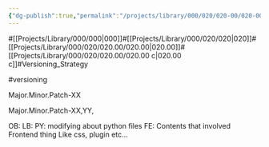 ```yaml
---
{"dg-publish":true,"permalink":"/projects/library/000/020/020-00/020-00-c/","noteIcon":"0","created":"2024-02-22T13:56:17.064+09:00","updated":"2024-02-23T00:54:40.873+09:00"}
---
```


#[[Projects/Library/000/000\|000]]#[[Projects/Library/000/020/020\|020]]#[[Projects/Library/000/020/020.00/020.00\|020.00]]#[[Projects/Library/000/020/020.00/020.00 c\|020.00 c]]#Versioning_Strategy





#versioning

Major.Minor.Patch-XX

Major.Minor.Patch-XX,YY,

OB:
LB: 
PY: modifying about python files
FE: Contents that involved Frontend thing Like css, plugin etc...